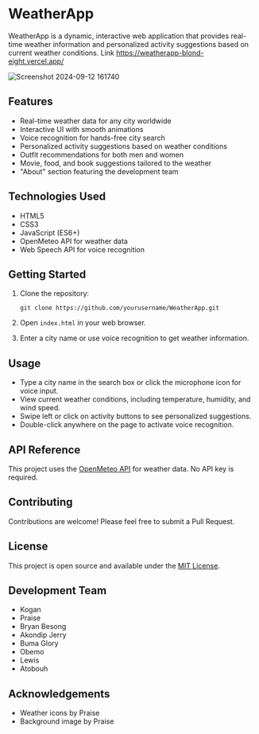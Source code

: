 # WeatherApp

WeatherApp is a dynamic, interactive web application that provides real-time weather information and personalized activity suggestions based on current weather conditions.
Link https://weatherapp-blond-eight.vercel.app/

![Screenshot 2024-09-12 161740](https://github.com/user-attachments/assets/88e57016-d4a8-4318-abee-3a637d8b8864)



## Features

- Real-time weather data for any city worldwide
- Interactive UI with smooth animations
- Voice recognition for hands-free city search
- Personalized activity suggestions based on weather conditions
- Outfit recommendations for both men and women
- Movie, food, and book suggestions tailored to the weather
- "About" section featuring the development team

## Technologies Used

- HTML5
- CSS3
- JavaScript (ES6+)
- OpenMeteo API for weather data
- Web Speech API for voice recognition

## Getting Started

1. Clone the repository:
   ```
   git clone https://github.com/yourusername/WeatherApp.git
   ```

2. Open `index.html` in your web browser.

3. Enter a city name or use voice recognition to get weather information.

## Usage

- Type a city name in the search box or click the microphone icon for voice input.
- View current weather conditions, including temperature, humidity, and wind speed.
- Swipe left or click on activity buttons to see personalized suggestions.
- Double-click anywhere on the page to activate voice recognition.

## API Reference

This project uses the [OpenMeteo API](https://open-meteo.com/en/docs) for weather data. No API key is required.

## Contributing

Contributions are welcome! Please feel free to submit a Pull Request.

## License

This project is open source and available under the [MIT License](LICENSE).

## Development Team

- Kogan
- Praise
- Bryan Besong
- Akondip Jerry
- Buma Glory
- Obemo
- Lewis
- Atobouh

## Acknowledgements

- Weather icons by Praise
- Background image by Praise 
